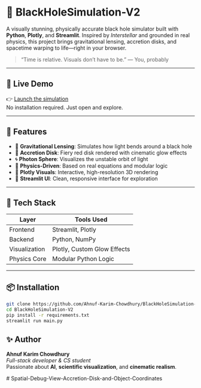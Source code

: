 # 🌌 BlackHoleSimulation-V2

A visually stunning, physically accurate black hole simulator built with **Python**, **Plotly**, and **Streamlit**. Inspired by *Interstellar* and grounded in real physics, this project brings gravitational lensing, accretion disks, and spacetime warping to life—right in your browser.

> “Time is relative. Visuals don’t have to be.” — You, probably

---

## 🚀 Live Demo

👉 [Launch the simulation](https://blackholesimulation-v2.streamlit.app/)  
No installation required. Just open and explore.

---

## 🎯 Features

- 🔭 **Gravitational Lensing**: Simulates how light bends around a black hole
- 🌋 **Accretion Disk**: Fiery red disk rendered with cinematic glow effects
- 🌀 **Photon Sphere**: Visualizes the unstable orbit of light
- 🧠 **Physics-Driven**: Based on real equations and modular logic
- 🎨 **Plotly Visuals**: Interactive, high-resolution 3D rendering
- 🧪 **Streamlit UI**: Clean, responsive interface for exploration

---

## 🧰 Tech Stack

| Layer        | Tools Used                  |
|--------------|-----------------------------|
| Frontend     | Streamlit, Plotly           |
| Backend      | Python, NumPy               |
| Visualization| Plotly, Custom Glow Effects |
| Physics Core | Modular Python Logic        |

---

## 📦 Installation

```bash
git clone https://github.com/Ahnuf-Karim-Chowdhury/BlackHoleSimulation-V2.git
cd BlackHoleSimulation-V2
pip install -r requirements.txt
streamlit run main.py
```

## ✨ Author

**Ahnuf Karim Chowdhury**  
*Full-stack developer & CS student*  
Passionate about **AI**, **scientific visualization**, and **cinematic realism**.


#   S p a t i a l - D e b u g - V i e w - A c c r e t i o n - D i s k - a n d - O b j e c t - C o o r d i n a t e s  
 